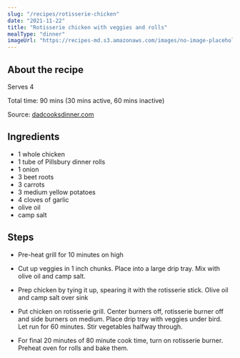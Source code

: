 ```yaml
---
slug: "/recipes/rotisserie-chicken"
date: "2021-11-22"
title: "Rotisserie chicken with veggies and rolls"
mealType: "dinner"
imageUrl: "https://recipes-md.s3.amazonaws.com/images/no-image-placeholder.svg"
---
```


## About the recipe

Serves 4

Total time: 90 mins (30 mins active, 60 mins inactive)

Source: [dadcooksdinner.com](https://www.dadcooksdinner.com/grill-roasted-or-rotisserie-potatoes-and-root-vegetables/)

## Ingredients

- 1 whole chicken
- 1 tube of Pillsbury dinner rolls
- 1 onion
- 3 beet roots
- 3 carrots
- 3 medium yellow potatoes
- 4 cloves of garlic
- olive oil
- camp salt

## Steps

- Pre-heat grill for 10 minutes on high

- Cut up veggies in 1 inch chunks. Place into a large drip tray. Mix with olive oil and camp salt.

- Prep chicken by tying it up, spearing it with the rotisserie stick. Olive oil and camp salt over sink

- Put chicken on rotisserie grill. Center burners off, rotisserie burner off and side burners on medium. Place drip tray with veggies under bird. Let run for 60 minutes. Stir vegetables halfway through.

- For final 20 minutes of 80 minute cook time, turn on rotisserie burner. Preheat oven for rolls and bake them.

